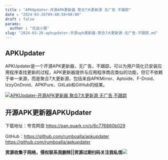 ```yaml
---
title : "APKUpdater-开源APK更新器 聚合7大更新源 无广告 不跟踪"
date : "2024-03-26T09:48:58+08:00"
draft : false
params:
  author : "优选小报"
slug: "2024-03-26-apkupdater-开源apk更新器-聚合7大更新源-无广告-不跟踪.md"
---
```


## APKUpdater

APKUpdater是一个开源APK更新器，无广告，不跟踪，可以为用户简化已安装应用程序查找更新的过程，APK更新器提供与应用程序商店类似的功能，但它不依赖于单一来源，而是聚合7大更新源，包括来自APKMirror、Aptoide、F-Droid、IzzyOnDroid、APKPure、GitLab和GitHub的结果。

[![APKUpdater-开源APK更新器 聚合7大更新源 无广告
不跟踪](//img7-1.zhekoulieshou.com/mmbiz_jpg/iaHBVewvSIbAOP5MwRmNQ8SEEaPPgBTocpKIQPQekccU7davgsHA6ORL5Nv1VLDk4CbrdIS2Kjmqyx3AqWCAxvQ/0)](//img7-1.zhekoulieshou.com/mmbiz_jpg/iaHBVewvSIbAOP5MwRmNQ8SEEaPPgBTocpKIQPQekccU7davgsHA6ORL5Nv1VLDk4CbrdIS2Kjmqyx3AqWCAxvQ/0)

## 开源APK更新器APKUpdater

下载地址：夸克网盘 https://pan.quark.cn/s/6c776860b029

GitHub：https://github.com/rumboalla/apkupdater
https://github.com/rumboalla/apkupdater

**资源收集于网络，侵权联系我删除||资源过期扫码关注我私信**![](//img7-1.zhekoulieshou.com/mmbiz_jpg/iaHBVewvSIbAjcr9g6TlCXSfiaDqkbzuEzp207hVzPqT4YGQOAazQ1KNHCeACbia5Lzq4Ckwibe48iar1q7lgVP1o3w/640?wx_fmt=jpeg&from=appmsg)


